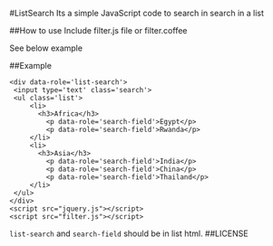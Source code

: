 #ListSearch
Its a simple JavaScript code to search in search in a list

##How to use
 Include filter.js file or filter.coffee

  See below example


##Example
    
    <div data-role='list-search'>
     <input type='text' class='search'>
     <ul class='list'>
         <li>
           <h3>Africa</h3>
             <p data-role='search-field'>Egypt</p>
             <p data-role='search-field'>Rwanda</p>
         </li>
         <li>
           <h3>Asia</h3>
             <p data-role='search-field'>India</p>
             <p data-role='search-field'>China</p>
             <p data-role='search-field'>Thailand</p>
         </li>
     </ul>
    </div>
    <script src="jquery.js"></script>
    <script src="filter.js"></script>

`list-search` and `search-field` should be in list html.
##LICENSE

